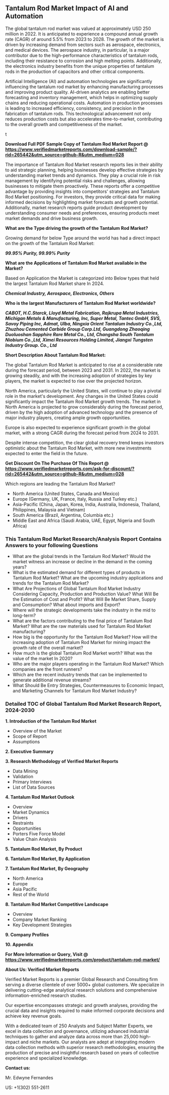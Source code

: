<h2>Tantalum Rod Market Impact of AI and Automation</h2><p>The global tantalum rod market was valued at approximately USD 250 million in 2022. It is anticipated to experience a compound annual growth rate (CAGR) of around 5.5% from 2023 to 2028. The growth of the market is driven by increasing demand from sectors such as aerospace, electronics, and medical devices. The aerospace industry, in particular, is a major contributor due to the high-performance characteristics of tantalum rods, including their resistance to corrosion and high melting points. Additionally, the electronics industry benefits from the unique properties of tantalum rods in the production of capacitors and other critical components.</p><p>Artificial Intelligence (AI) and automation technologies are significantly influencing the tantalum rod market by enhancing manufacturing processes and improving product quality. AI-driven analytics are enabling better forecasting and inventory management, which helps in optimizing supply chains and reducing operational costs. Automation in production processes is leading to increased efficiency, consistency, and precision in the fabrication of tantalum rods. This technological advancement not only reduces production costs but also accelerates time-to-market, contributing to the overall growth and competitiveness of the market.</p>t</p><p id="" class=""><strong>Download Full PDF Sample Copy of Tantalum Rod Market Report @ <a href="https://www.verifiedmarketreports.com/download-sample/?rid=265442&utm_source=github-R&utm_medium=028" target="_blank">https://www.verifiedmarketreports.com/download-sample/?rid=265442&utm_source=github-R&utm_medium=028</a></strong></p><p>The importance of&nbsp;Tantalum Rod Market research reports lies in their ability to aid strategic planning, helping businesses develop effective strategies by understanding market trends and dynamics. They play a crucial role in risk management by identifying potential risks and challenges, allowing businesses to mitigate them proactively. These reports offer a competitive advantage by providing insights into competitors' strategies and Tantalum Rod Market positioning. For investors, they provide critical data for making informed decisions by highlighting market forecasts and growth potential. Additionally, market research reports guide product development by understanding consumer needs and preferences, ensuring products meet market demands and drive business growth.</p><p><strong>What are the&nbsp;Type driving the growth of the Tantalum Rod Market?</strong></p><p id="" class="">Growing demand for below Type around the world has had a direct impact on the growth of the Tantalum Rod Market:</p><em><strong>99.95% Purity, 99.99% Purity</strong></em></p><strong>What are the&nbsp;Applications&nbsp;of Tantalum Rod Market available in the Market?</strong></p><p id="" class="">Based on Application the Market is categorized into Below types that held the largest Tantalum Rod Market share In 2024.</p><em><strong>Chemical Industry, Aerospace, Electronics, Others</strong></em></p><strong>Who is the largest Manufacturers of Tantalum Rod Market worldwide?</strong></p><p><em><strong>CABOT, H.C.Starck, Lloyd Metal Fabrication, Rajkrupa Metal Industries, Michigan Metals & Manufacturing, Inc, Super Metal, Tantec GmbH, SVS, Savoy Piping Inc, Admat, Ulba, Ningxia Orient Tantalum Industry Co.,Ltd, Zhuzhou Cemented Carbide Group Corp.Ltd, Guangdong Zhaoqing Duoluoshan Sapphire Rare Metal Co., Ltd, Changsha South Tantalum Niobium Co.,Ltd, Ximei Resources Holding Limited, Jiangxi Tungsten Industry Group. Co., Ltd</strong></em></p><p id="" class=""><strong>Short Description About Tantalum Rod Market:</strong></p><p>The global Tantalum Rod Market is anticipated to rise at a considerable rate during the forecast period, between 2023 and 2031. In 2022, the market is growing steadily, and with the increasing adoption of strategies by key players, the market is expected to rise over the projected horizon.</p><p>North America, particularly the United States, will continue to play a pivotal role in the market's development. Any changes in the United States could significantly impact the Tantalum Rod Market growth trends. The market in North America is projected to grow considerably during the forecast period, driven by the high adoption of advanced technology and the presence of major industry players, creating ample growth opportunities.</p><p>Europe is also expected to experience significant growth in the global market, with a strong CAGR during the forecast period from 2024 to 2031.</p><p>Despite intense competition, the clear global recovery trend keeps investors optimistic about the Tantalum Rod Market, with more new investments expected to enter the field in the future.</p><p id="" class=""><strong>Get Discount On The Purchase Of This Report @ <a href="https://www.verifiedmarketreports.com/ask-for-discount/?rid=265442&utm_source=github-R&utm_medium=028" target="_blank">https://www.verifiedmarketreports.com/ask-for-discount/?rid=265442&utm_source=github-R&utm_medium=028</a></strong></p>Which regions are leading the Tantalum Rod Market?</p><ul><li>North America (United States, Canada and Mexico)</li><li>Europe (Germany, UK, France, Italy, Russia and Turkey etc.)</li><li>Asia-Pacific (China, Japan, Korea, India, Australia, Indonesia, Thailand, Philippines, Malaysia and Vietnam)</li><li>South America (Brazil, Argentina, Columbia etc.)</li><li>Middle East and Africa (Saudi Arabia, UAE, Egypt, Nigeria and South Africa)</li></ul><h3 id="" class="">This Tantalum Rod Market Research/Analysis Report Contains Answers to your following Questions</h3><ul><li>What are the global trends in the Tantalum Rod Market? Would the market witness an increase or decline in the demand in the coming years?</li><li>What is the estimated demand for different types of products in Tantalum Rod Market? What are the upcoming industry applications and trends for the Tantalum Rod Market?</li><li>What Are Projections of Global Tantalum Rod Market Industry Considering Capacity, Production and Production Value? What Will Be the Estimation of Cost and Profit? What Will Be Market Share, Supply and Consumption? What about imports and Export?</li><li>Where will the strategic developments take the industry in the mid to long-term?</li><li>What are the factors contributing to the final price of Tantalum Rod Market? What are the raw materials used for Tantalum Rod Market manufacturing?</li><li>How big is the opportunity for the Tantalum Rod Market? How will the increasing adoption of Tantalum Rod Market for mining impact the growth rate of the overall market?</li><li>How much is the global Tantalum Rod Market worth? What was the value of the market In 2020?</li><li>Who are the major players operating in the Tantalum Rod Market? Which companies are the front runners?</li><li>Which are the recent industry trends that can be implemented to generate additional revenue streams?</li><li>What Should Be Entry Strategies, Countermeasures to Economic Impact, and Marketing Channels for Tantalum Rod Market Industry?</li></ul><h3 id="" class="">Detailed TOC of Global Tantalum Rod Market Research Report, 2024-2030</h3><p id="" class=""><strong>1. Introduction of the Tantalum Rod Market</strong></p><ul><li>Overview of the Market</li><li>Scope of Report</li><li>Assumptions</li></ul><p id="" class=""><strong>2. Executive Summary</strong></p><p id="" class=""><strong>3. Research Methodology of Verified Market Reports</strong></p><ul><li>Data Mining</li><li>Validation</li><li>Primary Interviews</li><li>List of Data Sources</li></ul><p id="" class=""><strong>4. Tantalum Rod Market Outlook</strong></p><ul><li>Overview</li><li>Market Dynamics</li><li>Drivers</li><li>Restraints</li><li>Opportunities</li><li>Porters Five Force Model</li><li>Value Chain Analysis</li></ul><p id="" class=""><strong>5. Tantalum Rod Market, By Product</strong></p><p id="" class=""><strong>6. Tantalum Rod Market, By Application</strong></p><p id="" class=""><strong>7. Tantalum Rod Market, By Geography</strong></p><ul><li>North America</li><li>Europe</li><li>Asia Pacific</li><li>Rest of the World</li></ul><p id="" class=""><strong>8. Tantalum Rod Market Competitive Landscape</strong></p><ul><li>Overview</li><li>Company Market Ranking</li><li>Key Development Strategies</li></ul><p id="" class=""><strong>9. Company Profiles</strong></p><p id="" class=""><strong>10. Appendix</strong></p><p id="" class=""><strong>For More Information or Query, Visit @ <a href="https://www.verifiedmarketreports.com/product/tantalum-rod-market/" target="_blank">https://www.verifiedmarketreports.com/product/tantalum-rod-market/</a></strong></p><p id="" class=""><strong>About Us: Verified Market Reports</strong></p><p id="" class="">Verified Market Reports is a premier Global Research and Consulting firm serving a diverse clientele of over 5000+ global customers. We specialize in delivering cutting-edge analytical research solutions and comprehensive information-enriched research studies.</p><p id="" class="">Our expertise encompasses strategic and growth analyses, providing the crucial data and insights required to make informed corporate decisions and achieve key revenue goals.</p><p id="" class="">With a dedicated team of 250 Analysts and Subject Matter Experts, we excel in data collection and governance, utilizing advanced industrial techniques to gather and analyze data across more than 25,000 high-impact and niche markets. Our analysts are adept at integrating modern data collection methods with superior research methodologies, ensuring the production of precise and insightful research based on years of collective experience and specialized knowledge.</p><p id="" class=""><strong>Contact us:</strong></p><p id="" class="">Mr. Edwyne Fernandes</p><p id="" class="">US: +1(302) 551-2611</p>